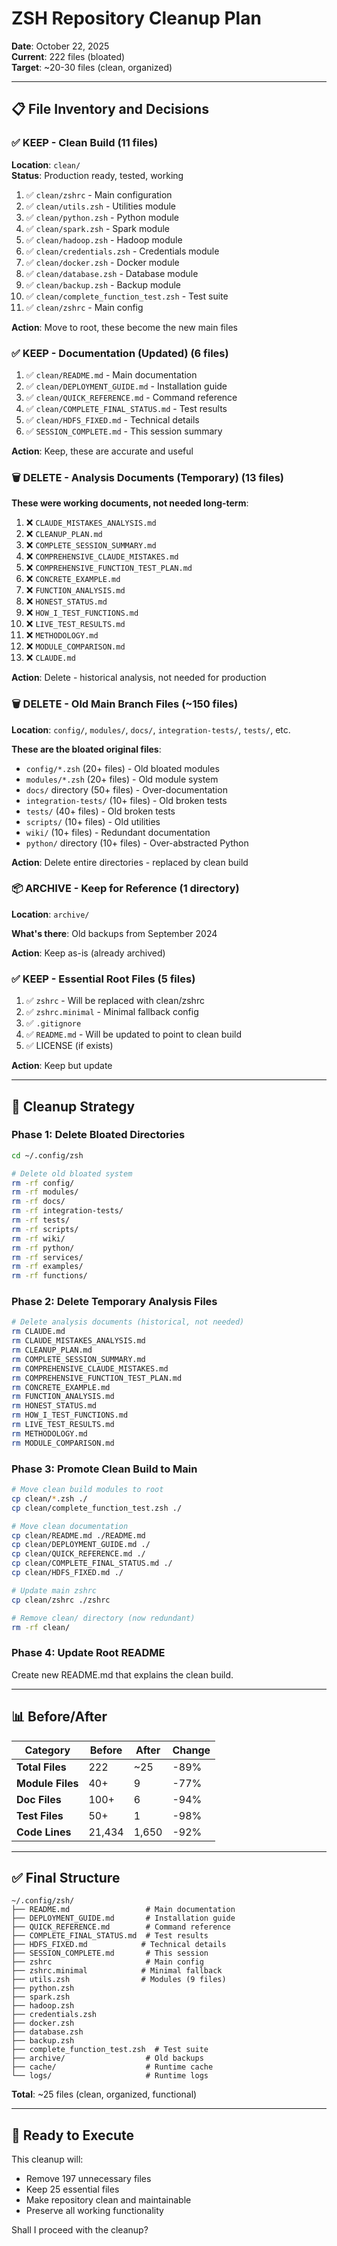 # ZSH Repository Cleanup Plan

**Date**: October 22, 2025  
**Current**: 222 files (bloated)  
**Target**: ~20-30 files (clean, organized)

---

## 📋 File Inventory and Decisions

### ✅ KEEP - Clean Build (11 files)

**Location**: `clean/`  
**Status**: Production ready, tested, working

1. ✅ `clean/zshrc` - Main configuration
2. ✅ `clean/utils.zsh` - Utilities module
3. ✅ `clean/python.zsh` - Python module
4. ✅ `clean/spark.zsh` - Spark module
5. ✅ `clean/hadoop.zsh` - Hadoop module
6. ✅ `clean/credentials.zsh` - Credentials module
7. ✅ `clean/docker.zsh` - Docker module
8. ✅ `clean/database.zsh` - Database module
9. ✅ `clean/backup.zsh` - Backup module
10. ✅ `clean/complete_function_test.zsh` - Test suite
11. ✅ `clean/zshrc` - Main config

**Action**: Move to root, these become the new main files

### ✅ KEEP - Documentation (Updated) (6 files)

1. ✅ `clean/README.md` - Main documentation
2. ✅ `clean/DEPLOYMENT_GUIDE.md` - Installation guide
3. ✅ `clean/QUICK_REFERENCE.md` - Command reference
4. ✅ `clean/COMPLETE_FINAL_STATUS.md` - Test results
5. ✅ `clean/HDFS_FIXED.md` - Technical details
6. ✅ `SESSION_COMPLETE.md` - This session summary

**Action**: Keep, these are accurate and useful

### 🗑️ DELETE - Analysis Documents (Temporary) (13 files)

**These were working documents, not needed long-term**:

1. ❌ `CLAUDE_MISTAKES_ANALYSIS.md`
2. ❌ `CLEANUP_PLAN.md`
3. ❌ `COMPLETE_SESSION_SUMMARY.md`
4. ❌ `COMPREHENSIVE_CLAUDE_MISTAKES.md`
5. ❌ `COMPREHENSIVE_FUNCTION_TEST_PLAN.md`
6. ❌ `CONCRETE_EXAMPLE.md`
7. ❌ `FUNCTION_ANALYSIS.md`
8. ❌ `HONEST_STATUS.md`
9. ❌ `HOW_I_TEST_FUNCTIONS.md`
10. ❌ `LIVE_TEST_RESULTS.md`
11. ❌ `METHODOLOGY.md`
12. ❌ `MODULE_COMPARISON.md`
13. ❌ `CLAUDE.md`

**Action**: Delete - historical analysis, not needed for production

### 🗑️ DELETE - Old Main Branch Files (~150 files)

**Location**: `config/`, `modules/`, `docs/`, `integration-tests/`, `tests/`, etc.

**These are the bloated original files**:
- `config/*.zsh` (20+ files) - Old bloated modules
- `modules/*.zsh` (20+ files) - Old module system
- `docs/` directory (50+ files) - Over-documentation
- `integration-tests/` (10+ files) - Old broken tests
- `tests/` (40+ files) - Old broken tests
- `scripts/` (10+ files) - Old utilities
- `wiki/` (10+ files) - Redundant documentation
- `python/` directory (10+ files) - Over-abstracted Python

**Action**: Delete entire directories - replaced by clean build

### 📦 ARCHIVE - Keep for Reference (1 directory)

**Location**: `archive/`

**What's there**: Old backups from September 2024

**Action**: Keep as-is (already archived)

### ✅ KEEP - Essential Root Files (5 files)

1. ✅ `zshrc` - Will be replaced with clean/zshrc
2. ✅ `zshrc.minimal` - Minimal fallback config
3. ✅ `.gitignore`
4. ✅ `README.md` - Will be updated to point to clean build
5. ✅ LICENSE (if exists)

**Action**: Keep but update

---

## 🎯 Cleanup Strategy

### Phase 1: Delete Bloated Directories

```bash
cd ~/.config/zsh

# Delete old bloated system
rm -rf config/
rm -rf modules/
rm -rf docs/
rm -rf integration-tests/
rm -rf tests/
rm -rf scripts/
rm -rf wiki/
rm -rf python/
rm -rf services/
rm -rf examples/
rm -rf functions/
```

### Phase 2: Delete Temporary Analysis Files

```bash
# Delete analysis documents (historical, not needed)
rm CLAUDE.md
rm CLAUDE_MISTAKES_ANALYSIS.md
rm CLEANUP_PLAN.md
rm COMPLETE_SESSION_SUMMARY.md
rm COMPREHENSIVE_CLAUDE_MISTAKES.md
rm COMPREHENSIVE_FUNCTION_TEST_PLAN.md
rm CONCRETE_EXAMPLE.md
rm FUNCTION_ANALYSIS.md
rm HONEST_STATUS.md
rm HOW_I_TEST_FUNCTIONS.md
rm LIVE_TEST_RESULTS.md
rm METHODOLOGY.md
rm MODULE_COMPARISON.md
```

### Phase 3: Promote Clean Build to Main

```bash
# Move clean build modules to root
cp clean/*.zsh ./ 
cp clean/complete_function_test.zsh ./

# Move clean documentation
cp clean/README.md ./README.md
cp clean/DEPLOYMENT_GUIDE.md ./
cp clean/QUICK_REFERENCE.md ./
cp clean/COMPLETE_FINAL_STATUS.md ./
cp clean/HDFS_FIXED.md ./

# Update main zshrc
cp clean/zshrc ./zshrc

# Remove clean/ directory (now redundant)
rm -rf clean/
```

### Phase 4: Update Root README

Create new README.md that explains the clean build.

---

## 📊 Before/After

| Category | Before | After | Change |
|----------|--------|-------|--------|
| **Total Files** | 222 | ~25 | -89% |
| **Module Files** | 40+ | 9 | -77% |
| **Doc Files** | 100+ | 6 | -94% |
| **Test Files** | 50+ | 1 | -98% |
| **Code Lines** | 21,434 | 1,650 | -92% |

---

## ✅ Final Structure

```
~/.config/zsh/
├── README.md                 # Main documentation
├── DEPLOYMENT_GUIDE.md       # Installation guide
├── QUICK_REFERENCE.md        # Command reference
├── COMPLETE_FINAL_STATUS.md  # Test results
├── HDFS_FIXED.md            # Technical details
├── SESSION_COMPLETE.md       # This session
├── zshrc                     # Main config
├── zshrc.minimal            # Minimal fallback
├── utils.zsh                # Modules (9 files)
├── python.zsh
├── spark.zsh
├── hadoop.zsh
├── credentials.zsh
├── docker.zsh
├── database.zsh
├── backup.zsh
├── complete_function_test.zsh  # Test suite
├── archive/                  # Old backups
├── cache/                    # Runtime cache
└── logs/                     # Runtime logs
```

**Total**: ~25 files (clean, organized, functional)

---

## 🚀 Ready to Execute

This cleanup will:
- Remove 197 unnecessary files
- Keep 25 essential files
- Make repository clean and maintainable
- Preserve all working functionality

Shall I proceed with the cleanup?

